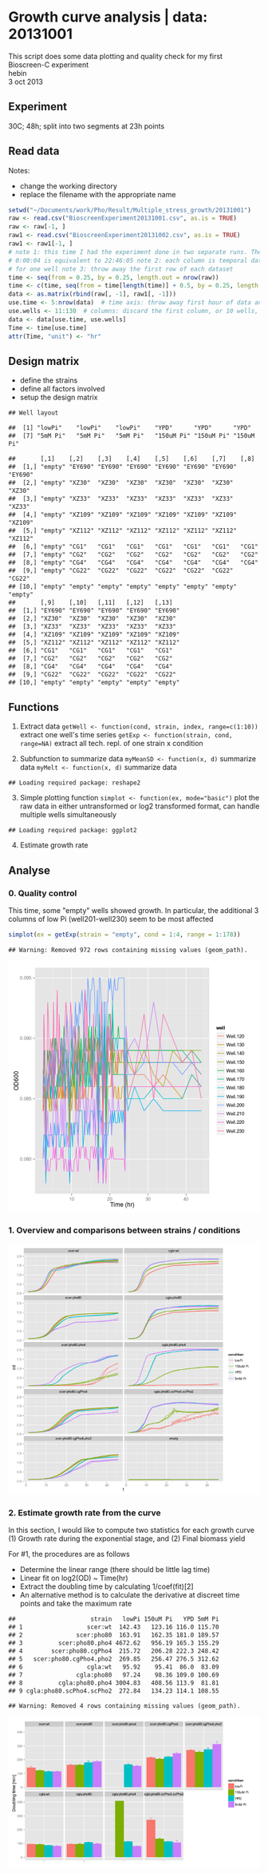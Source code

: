 Growth curve analysis | data: 20131001
========================================================
This script does some data plotting and quality check
for my first Bioscreen-C experiment  
hebin  
3 oct 2013

Experiment
------------------
30C; 48h; split into two segments at 23h points

Read data
------------------
Notes:  
* change the working directory
* replace the filename with the appropriate name

```r
setwd("~/Documents/work/Pho/Result/Multiple_stress_growth/20131001")
raw <- read.csv("BioscreenExperiment20131001.csv", as.is = TRUE)
raw <- raw[-1, ]
raw1 <- read.csv("BioscreenExperiment20131002.csv", as.is = TRUE)
raw1 <- raw1[-1, ]
# note 1: this time I had the experiment done in two separate runs. The
# 0:00:04 is equivalent to 22:46:05 note 2: each column is temporal data
# for one well note 3: throw away the first row of each dataset
time <- seq(from = 0.25, by = 0.25, length.out = nrow(raw))
time <- c(time, seq(from = time[length(time)] + 0.5, by = 0.25, length.out = nrow(raw1)))
data <- as.matrix(rbind(raw[, -1], raw1[, -1]))
use.time <- 5:nrow(data)  # time axis: throw away first hour of data and the last time point
use.wells <- 11:130  # columns: discard the first column, or 10 wells, which are just water
data <- data[use.time, use.wells]
Time <- time[use.time]
attr(Time, "unit") <- "hr"
```


Design matrix
------------------
* define the strains
* define all factors involved
* setup the design matrix

```
## Well layout
```

```
##  [1] "lowPi"    "lowPi"    "lowPi"    "YPD"      "YPD"      "YPD"     
##  [7] "5mM Pi"   "5mM Pi"   "5mM Pi"   "150uM Pi" "150uM Pi" "150uM Pi"
```

```
##       [,1]    [,2]    [,3]    [,4]    [,5]    [,6]    [,7]    [,8]   
##  [1,] "empty" "EY690" "EY690" "EY690" "EY690" "EY690" "EY690" "EY690"
##  [2,] "empty" "XZ30"  "XZ30"  "XZ30"  "XZ30"  "XZ30"  "XZ30"  "XZ30" 
##  [3,] "empty" "XZ33"  "XZ33"  "XZ33"  "XZ33"  "XZ33"  "XZ33"  "XZ33" 
##  [4,] "empty" "XZ109" "XZ109" "XZ109" "XZ109" "XZ109" "XZ109" "XZ109"
##  [5,] "empty" "XZ112" "XZ112" "XZ112" "XZ112" "XZ112" "XZ112" "XZ112"
##  [6,] "empty" "CG1"   "CG1"   "CG1"   "CG1"   "CG1"   "CG1"   "CG1"  
##  [7,] "empty" "CG2"   "CG2"   "CG2"   "CG2"   "CG2"   "CG2"   "CG2"  
##  [8,] "empty" "CG4"   "CG4"   "CG4"   "CG4"   "CG4"   "CG4"   "CG4"  
##  [9,] "empty" "CG22"  "CG22"  "CG22"  "CG22"  "CG22"  "CG22"  "CG22" 
## [10,] "empty" "empty" "empty" "empty" "empty" "empty" "empty" "empty"
##       [,9]    [,10]   [,11]   [,12]   [,13]  
##  [1,] "EY690" "EY690" "EY690" "EY690" "EY690"
##  [2,] "XZ30"  "XZ30"  "XZ30"  "XZ30"  "XZ30" 
##  [3,] "XZ33"  "XZ33"  "XZ33"  "XZ33"  "XZ33" 
##  [4,] "XZ109" "XZ109" "XZ109" "XZ109" "XZ109"
##  [5,] "XZ112" "XZ112" "XZ112" "XZ112" "XZ112"
##  [6,] "CG1"   "CG1"   "CG1"   "CG1"   "CG1"  
##  [7,] "CG2"   "CG2"   "CG2"   "CG2"   "CG2"  
##  [8,] "CG4"   "CG4"   "CG4"   "CG4"   "CG4"  
##  [9,] "CG22"  "CG22"  "CG22"  "CG22"  "CG22" 
## [10,] "empty" "empty" "empty" "empty" "empty"
```


Functions
-----------------
1. Extract data
`getWell <- function(cond, strain, index, range=c(1:10))` extract one well's time series
`getExp <- function(strain, cond, range=NA)`  extract all tech. repl. of one strain x condition



2. Subfunction to summarize data
`myMeanSD <- function(x, d)`  summarize data
`myMelt <- function(x, d)`  summarize data

```
## Loading required package: reshape2
```


3. Simple plotting function
`simplot <- function(ex, mode="basic")` plot the raw data in either untransformed or log2 transformed format, can handle multiple wells simultaneously

```
## Loading required package: ggplot2
```


4. Estimate growth rate



Analyse
-----------------

### 0. Quality control
This time, some "empty" wells showed growth. In particular, the additional 3 columns of low Pi (well201-well230) seem to be most affected

```r
simplot(ex = getExp(strain = "empty", cond = 1:4, range = 1:178))
```

```
## Warning: Removed 972 rows containing missing values (geom_path).
```

![plot of chunk Quality_control](figure/Quality_control.png) 


### 1. Overview and comparisons between strains / conditions
![plot of chunk Strain_by_condition_overview](figure/Strain_by_condition_overview.png) 


### 2. Estimate growth rate from the curve
In this section, I would like to compute two statistics for each growth curve
(1) Growth rate during the exponential stage, and
(2) Final biomass yield

For #1, the procedures are as follows
* Determine the linear range (there should be little lag time)
* Linear fit on log2(OD) ~ Time(hr)
* Extract the doubling time by calculating 1/coef(fit)[2]
* An alternative method is to calculate the derivative at discreet time points and take the maximum rate


```
##                     strain   lowPi 150uM Pi   YPD 5mM Pi
## 1                  scer:wt  142.43   123.16 116.0 115.70
## 2               scer:pho80  163.91   162.35 181.0 189.57
## 3          scer:pho80.pho4 4672.62   956.19 165.3 155.29
## 4        scer:pho80.cgPho4  215.72   206.28 222.3 248.42
## 5   scer:pho80.cgPho4.pho2  269.85   256.47 276.5 312.62
## 6                  cgla:wt   95.92    95.41  86.0  83.09
## 7               cgla:pho80   97.24    98.36 109.0 100.69
## 8          cgla:pho80.pho4 3004.83   408.56 113.9  81.81
## 9 cgla:pho80.scPho4.scPho2  272.84   134.23 114.1 108.55
```

```
## Warning: Removed 4 rows containing missing values (geom_path).
```

![plot of chunk Growth_rates](figure/Growth_rates.png) 

